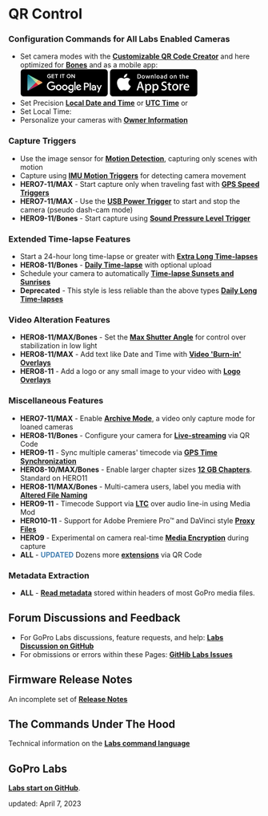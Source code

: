# QR Control

<script src="../jquery.min.js"></script>
<script src="../qrcodeborder.js"></script>
<style>
        #qrcode{
            width: 100%;
        }
        div{
            width: 100%;
            display: inline-block;
        }
</style>

### Configuration Commands for All Labs Enabled Cameras
* Set camera modes with the [**Customizable QR Code Creator**](./custom) and here optimized for [**Bones**](../bones)
and as a mobile app:<br>
[![google play](google-play-823.png)](https://play.google.com/store/apps/details?id=com.miscdata.qrcontrol)
[![apple app store](apple-store-823.png)](https://apps.apple.com/us/app/gopro-app/id1518134202)
* Set Precision [**Local Date and Time**](./precisiontime) or [**UTC Time**](./precisiontime_utc) or
* <div id="qrcode">Set Local Time:</div>
* Personalize your cameras with [**Owner Information**](./owner)

### Capture Triggers 
* Use the image sensor for [**Motion Detection**](./motion), capturing only scenes with motion
* Capture using [**IMU Motion Triggers**](./imutrigger) for detecting camera movement
* **HERO7-11/MAX** - Start capture only when traveling fast with [**GPS Speed Triggers**](./speedtrigger) 
* **HERO7-11/MAX** - Use the [**USB Power Trigger**](./usb) to start and stop the camera (pseudo dash-cam mode)
* **HERO9-11/Bones** - Start capture using [**Sound Pressure Level Trigger**](./spltrigger)

### Extended Time-lapse Features 
* Start a 24-hour long time-lapse or greater with [**Extra Long Time-lapses**](./longtimelapse)
* **HERO8-11/Bones** - [**Daily Time-lapse**](./dailytl) with optional upload
* Schedule your camera to automatically [**Time-lapse Sunsets and Sunrises**](./solartimelapse)
* **Deprecated** - This style is less reliable than the above types [**Daily Long Time-lapses**](./construction)

### Video Alteration Features
* **HERO8-11/MAX/Bones** - Set the [**Max Shutter Angle**](./maxshut) for control over stabilization in low light
* **HERO8-11/MAX** - Add text like Date and Time with [**Video 'Burn-in' Overlays**](./overlays)
* **HERO8-11** - Add a logo or any small image to your video with [**Logo Overlays**](./logo)

### Miscellaneous Features
* **HERO7-11/MAX** - Enable [**Archive Mode**](./archive), a video only capture mode for loaned cameras 
* **HERO8-11/Bones** - Configure your camera for [**Live-streaming**](./rtmp) via QR Code
* **HERO9-11** - Sync multiple cameras' timecode via [**GPS Time Synchronization**](./gpssync)
* **HERO8-10/MAX/Bones** - Enable larger chapter sizes [**12 GB Chapters**](./chapters). Standard on HERO11
* **HERO8-11/MAX/Bones** - Multi-camera users, label you media with [**Altered File Naming**](./basename)
* **HERO9-11** - Timecode Support via [**LTC**](./ltc) over audio line-in using Media Mod 
* **HERO10-11** - Support for Adobe Premiere Pro™ and DaVinci style [**Proxy Files**](./proxies) 
* **HERO9** - Experimental on camera real-time [**Media Encryption**](./encrypt) during capture
* **ALL** - <span style="color:steelblue">**UPDATED**</span> Dozens more [**extensions**](./extensions) via QR Code

### Metadata Extraction
* **ALL** - [**Read metadata**](./metadata) stored within headers of most GoPro media files.

<!--
### Features Phased Out
If we don't see feedback on features it may not get ported to the next camera. If you are using a Labs feature, please provide feedback.
* **HERO8/9** Set the [**Exposure Lock**](./explock) via QR Code
* **HERO9** - Enable media [**encryption**](./encrypt) for increased security
* Subset of commands for the [**HERO 5 Session**](./session5). Limit to camera settings, date & time, scheduled captures and ownership information. -->

## Forum Discussions and Feedback 
* For GoPro Labs discussions, feature requests, and help: [**Labs Discussion on GitHub**](https://github.com/gopro/labs/discussions)
* For obmissions or errors within these Pages: [**GitHib Labs Issues**](https://github.com/gopro/labs/issues)

## Firmware Release Notes 
An incomplete set of [**Release Notes**](./notes) 

## The Commands Under The Hood 
Technical information on the [**Labs command language**](./tech)

## GoPro Labs
[**Labs start on GitHub**](https://gopro.github.io/labs).

updated: April 7, 2023


<script>
var once = true;
var qrcode;
var cmd = "";

function makeQR() {	
  if(once === true)
  {
    qrcode = new QRCode(document.getElementById("qrcode"), 
    {
      text : "oT0",
      width : 360,
      height : 360,
      correctLevel : QRCode.CorrectLevel.M
    });
    once = false;
  }
}
function padTime(i) {
  if (i < 10) {i = "0" + i;}  // add zero in front of numbers < 10
  return i;
}
function timeLoop()
{
  var today;
  var yy,mm,dd,h,m,s;
  
  today = new Date();
  yy = today.getFullYear() - 2000;
  mm = today.getMonth() + 1;
  dd = today.getDate();
  h = today.getHours();
  m = today.getMinutes();
  s = today.getSeconds();
  ms = today.getMilliseconds();
  yy = padTime(yy);
  mm = padTime(mm);
  dd = padTime(dd);
  h = padTime(h);
  m = padTime(m);
  s = padTime(s);
  


  cmd = "oT" + yy + mm + dd + h + m + s;
  qrcode.clear(); 
  qrcode.makeCode(cmd);
 
  var t = setTimeout(timeLoop, 500);
}

function myReloadFunction() {
  location.reload();
}

makeQR();
timeLoop();

</script>